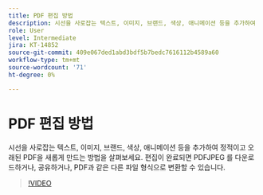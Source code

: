 ```yaml
---
title: PDF 편집 방법
description: 시선을 사로잡는 텍스트, 이미지, 브랜드, 색상, 애니메이션 등을 추가하여 정적이고 오래된 PDF을 새롭게 만드는 방법을 살펴보세요
role: User
level: Intermediate
jira: KT-14852
source-git-commit: 409e067ded1abd3bdf5b7bedc7616112b4589a60
workflow-type: tm+mt
source-wordcount: '71'
ht-degree: 0%

---
```


# PDF 편집 방법

시선을 사로잡는 텍스트, 이미지, 브랜드, 색상, 애니메이션 등을 추가하여 정적이고 오래된 PDF을 새롭게 만드는 방법을 살펴보세요. 편집이 완료되면 PDFJPEG 를 다운로드하거나, 공유하거나, PDF과 같은 다른 파일 형식으로 변환할 수 있습니다.

>[!VIDEO](https://video.tv.adobe.com/v/3427024?quality=12&learn=on&hidetitle=true)
